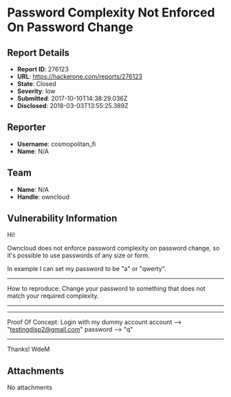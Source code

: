 # Password Complexity Not Enforced On Password Change

## Report Details
- **Report ID**: 276123
- **URL**: https://hackerone.com/reports/276123
- **State**: Closed
- **Severity**: low
- **Submitted**: 2017-10-10T14:38:29.036Z
- **Disclosed**: 2018-03-03T13:55:25.389Z

## Reporter
- **Username**: cosmopolitan_fi
- **Name**: N/A

## Team
- **Name**: N/A
- **Handle**: owncloud

## Vulnerability Information
Hi!

Owncloud does not enforce password complexity on password change, so it's possible to use passwords of any size or form. 

In example I can set my password to be "a" or "qwerty".

__________________________________________________________________
How to reproduce:
Change your password to something that does not match your required complexity.
__________________________________________________________________

__________________________________________________________________
Proof Of Concept:
Login with my dummy account
account --> "testingdisp2@gmail.com"
password --> "q"
__________________________________________________________________

Thanks!
WdeM

## Attachments
No attachments
